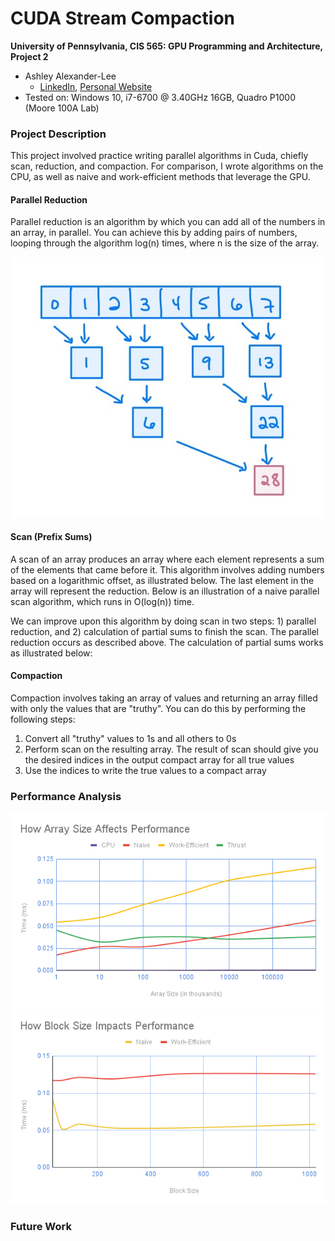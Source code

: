 CUDA Stream Compaction
======================

**University of Pennsylvania, CIS 565: GPU Programming and Architecture, Project 2**

* Ashley Alexander-Lee
  * [LinkedIn](linkedin.com/in/asalexanderlee), [Personal Website](https://asalexanderlee.myportfolio.com/)
* Tested on: Windows 10, i7-6700 @ 3.40GHz 16GB, Quadro P1000 (Moore 100A Lab)

### Project Description
This project involved practice writing parallel algorithms in Cuda, chiefly scan, reduction, and compaction. For comparison, I wrote algorithms on the CPU, as well as naive and work-efficient methods that leverage the GPU.

#### Parallel Reduction
Parallel reduction is an algorithm by which you can add all of the numbers in an array, in parallel. You can achieve this by adding pairs of numbers, looping through the algorithm log(n) times, where n is the size of the array.

![Reduction Example](img/reduction_ex.JPG)

#### Scan (Prefix Sums)
A scan of an array produces an array where each element represents a sum of the elements that came before it. This algorithm involves adding numbers based on a logarithmic offset, as illustrated below. The last element in the array will represent the reduction. Below is an illustration of a naive parallel scan algorithm, which runs in O(log(n)) time. 

We can improve upon this algorithm by doing scan in two steps: 1) parallel reduction, and 2) calculation of partial sums to finish the scan. The parallel reduction occurs as described above. The calculation of partial sums works as illustrated below: 

#### Compaction
Compaction involves taking an array of values and returning an array filled with only the values that are "truthy". You can do this by performing the following steps:

1. Convert all "truthy" values to 1s and all others to 0s
2. Perform scan on the resulting array. The result of scan should give you the desired indices in the output compact array for all true values 
3. Use the indices to write the true values to a compact array

### Performance Analysis

![How Array Size Affects Performance](img/arraySizeVPerformance.png)
![How Block Size Impacts Performance](img/blockSizeVPerformance.png)

### Future Work

